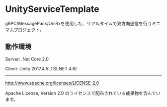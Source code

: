 # UnityServiceTemplate

gRPC/MessagePack/UniRxを使用した、リアルタイムで双方向通信を行うミニマムプロジェクト。

## 動作環境

Server: .Net Core 2.0

Client: Unity 2017.4.5LTS(.NET 4.6)

---

http://www.apache.org/licenses/LICENSE-2.0

Apache License, Version 2.0 のライセンスで配布されている成果物を含んでいます。

